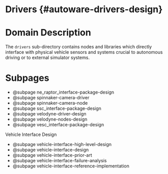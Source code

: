 Drivers {#autoware-drivers-design}
=======

# Domain Description

The `drivers` sub-directory contains nodes and libraries which directly interface with physical
vehicle sensors and systems crucial to autonomous driving or to external simulator systems.

# Subpages

- @subpage ne_raptor_interface-package-design
- @subpage spinnaker-camera-driver
- @subpage spinnaker-camera-node
- @subpage ssc_interface-package-design
- @subpage velodyne-driver-design
- @subpage velodyne-nodes-design
- @subpage vesc_interface-package-design

Vehicle Interface Design
- @subpage vehicle-interface-high-level-design
- @subpage vehicle-interface-design
- @subpage vehicle-interface-prior-art
- @subpage vehicle-interface-failure-analysis
- @subpage vehicle-interface-reference-implementation
